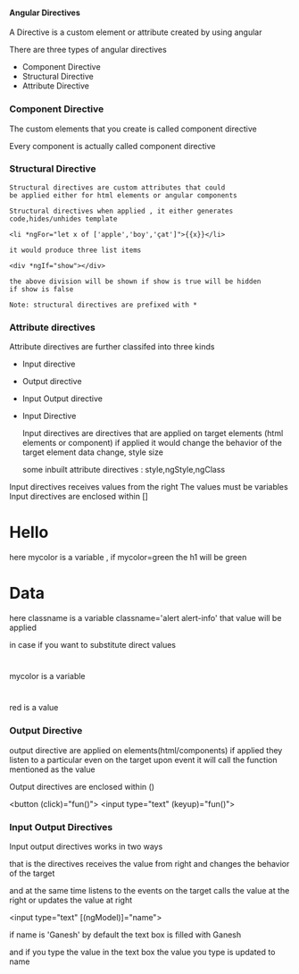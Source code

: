 #### Angular Directives

A Directive is a custom element or attribute
created by using angular

There are three types of angular directives

* Component Directive
* Structural Directive
* Attribute Directive


### Component Directive

   The custom elements that you create is called component directive

   Every component is actually called component directive

### Structural Directive

    Structural directives are custom attributes that could
    be applied either for html elements or angular components

    Structural directives when applied , it either generates
    code,hides/unhides template

    <li *ngFor="let x of ['apple','boy','çat']">{{x}}</li>

    it would produce three list items

    <div *ngIf="show"></div>

    the above division will be shown if show is true will be hidden
    if show is false

    Note: structural directives are prefixed with *
### Attribute directives

Attribute directives are further classifed into three kinds 
* Input directive
* Output directive
* Input Output directive

* Input Directive
   
   Input directives are directives that are applied
on target elements (html elements or component) if
applied it would change the behavior of the target element
data change, style size

    some inbuilt attribute directives : style,ngStyle,ngClass

 Input directives receives values from the right
 The values must be variables
 Input directives are enclosed within []

 <h1 [style.color]='mycolor'>Hello</h1>

   here mycolor is a variable , if mycolor=green the h1 will be green

 <h1 [ngClass]='classname'>Data </h1>
   
   here classname is a variable classname='alert alert-info' that value
   will be applied

   in case if you want to substitute direct values

<h1 ngClass="alert alert-info"></h1>

<h1 [color]="mycolor"></h1>

mycolor is a variable

<h1 color="red"> </h1>

red is a value

### Output Directive


  output directive are applied on elements(html/components)
  if applied they listen to a particular even on the target
  upon event it will call the function mentioned as the value

  Output directives are enclosed within ()

  <button (click)="fun()"></button>
  <input type="text" (keyup)="fun()">

### Input Output Directives 

Input output directives works in two ways

that is the directives receives the value from right and 
changes the behavior of the target 

and at the same time listens to the events on the target
calls the value at the right or updates the value at right


<input type="text" [(ngModel)]="name">

if name is 'Ganesh' by default the text box is filled with Ganesh

and if you type the value in the text box the value you type is updated
to name